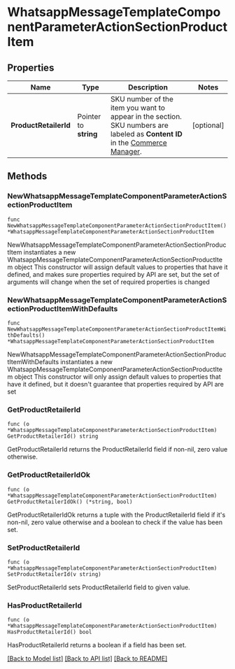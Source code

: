 # WhatsappMessageTemplateComponentParameterActionSectionProductItem

## Properties

Name | Type | Description | Notes
------------ | ------------- | ------------- | -------------
**ProductRetailerId** | Pointer to **string** | SKU number of the item you want to appear in the section. SKU numbers are labeled as **Content ID** in the [Commerce Manager](https://business.facebook.com/commerce/). | [optional] 

## Methods

### NewWhatsappMessageTemplateComponentParameterActionSectionProductItem

`func NewWhatsappMessageTemplateComponentParameterActionSectionProductItem() *WhatsappMessageTemplateComponentParameterActionSectionProductItem`

NewWhatsappMessageTemplateComponentParameterActionSectionProductItem instantiates a new WhatsappMessageTemplateComponentParameterActionSectionProductItem object
This constructor will assign default values to properties that have it defined,
and makes sure properties required by API are set, but the set of arguments
will change when the set of required properties is changed

### NewWhatsappMessageTemplateComponentParameterActionSectionProductItemWithDefaults

`func NewWhatsappMessageTemplateComponentParameterActionSectionProductItemWithDefaults() *WhatsappMessageTemplateComponentParameterActionSectionProductItem`

NewWhatsappMessageTemplateComponentParameterActionSectionProductItemWithDefaults instantiates a new WhatsappMessageTemplateComponentParameterActionSectionProductItem object
This constructor will only assign default values to properties that have it defined,
but it doesn't guarantee that properties required by API are set

### GetProductRetailerId

`func (o *WhatsappMessageTemplateComponentParameterActionSectionProductItem) GetProductRetailerId() string`

GetProductRetailerId returns the ProductRetailerId field if non-nil, zero value otherwise.

### GetProductRetailerIdOk

`func (o *WhatsappMessageTemplateComponentParameterActionSectionProductItem) GetProductRetailerIdOk() (*string, bool)`

GetProductRetailerIdOk returns a tuple with the ProductRetailerId field if it's non-nil, zero value otherwise
and a boolean to check if the value has been set.

### SetProductRetailerId

`func (o *WhatsappMessageTemplateComponentParameterActionSectionProductItem) SetProductRetailerId(v string)`

SetProductRetailerId sets ProductRetailerId field to given value.

### HasProductRetailerId

`func (o *WhatsappMessageTemplateComponentParameterActionSectionProductItem) HasProductRetailerId() bool`

HasProductRetailerId returns a boolean if a field has been set.


[[Back to Model list]](../README.md#documentation-for-models) [[Back to API list]](../README.md#documentation-for-api-endpoints) [[Back to README]](../README.md)


